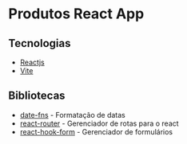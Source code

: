 # Produtos React App

## Tecnologias

- [Reactjs](https://react.dev)
- [Vite](https://vitejs.dev)

## Bibliotecas

- [date-fns](https://date-fns.org) - Formatação de datas
- [react-router](https://github.com/remix-run/react-router) - Gerenciador de rotas para o react
- [react-hook-form](https://react-hook-form.com) - Gerenciador de formulários
